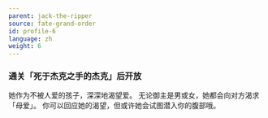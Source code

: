 ```yaml
---
parent: jack-the-ripper
source: fate-grand-order
id: profile-6
language: zh
weight: 6
---
```


### 通关「死于杰克之手的杰克」后开放

她作为不被人爱的孩子，深深地渴望爱。
无论御主是男或女，她都会向对方渴求「母爱」。
你可以回应她的渴望，但或许她会试图潜入你的腹部哦。
